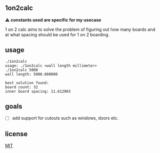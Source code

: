 ## 1on2calc

⚠️ **constants used are specific for my usecase**

1 on 2 calc aims to solve the problem of figuring out how many boards and at
what spacing should be used for 1 on 2 boarding.

## usage

```console
./1on2calc
usage: ./1on2calc <wall length millimeter>
./1on2calc 5000
wall length: 5000.000000

best solution found:
board count: 32
inner board spacing: 11.612903
```

## goals

- [ ] add support for cutouts such as windows, doors etc.

## license

[MIT](https://choosealicense.com/licenses/mit/)
